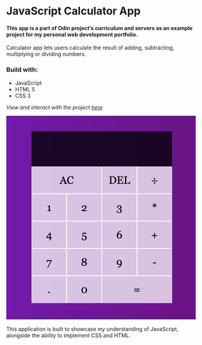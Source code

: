 # JavaScript Calculator App

#### This app is a part of Odin project’s curriculum and servers as an example project for my personal web development portfolio. 

Calculator app lets users calculate the result of adding, subtracting, multiplying or dividing numbers. 

### Build with:

- JavaScript
- HTML 5
- CSS 3


*View and interact with the project [here](https://maarbay.github.io/calculator-app/)*

![Image](calculator.png)

This application is built to showcase my understanding of JavaScript, alongside the ability to implement CSS and HTML. 
